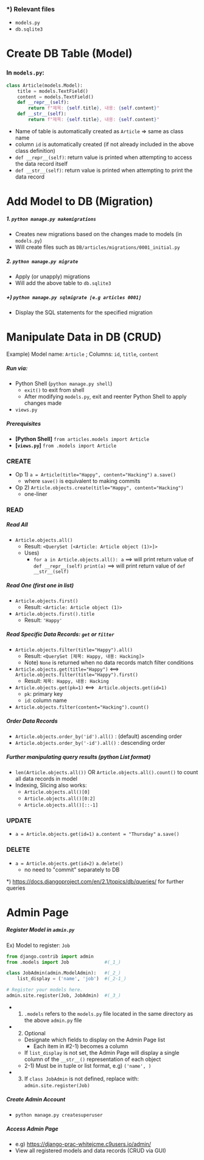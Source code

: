 ### *) Relevant files

- `models.py`
- `db.sqlite3`





# Create DB Table (Model) 

### In `models.py`:

```python
class Article(models.Model):
    title = models.TextField()
    content = models.TextField()
    def __repr__(self):
        return f"제목: {self.title}, 내용: {self.content}"
    def __str__(self):
        return f"제목: {self.title}, 내용: {self.content}"
```

- Name of table is automatically created as `Article` => same as class name
- column `id` is automatically created (if not already included in the above class definition)
- `def __repr__(self)`: return value is printed when attempting to access the data record itself
- `def __str__(self)`: return value is printed when attempting to print the data record



# Add Model to DB (Migration)

##### 1. `python manage.py makemigrations`

- Creates new migrations based on the changes made to models (in `models.py`)
- Will create files such as  `DB/articles/migrations/0001_initial.py`

##### 2. `python manage.py migrate`

- Apply (or unapply) migrations
- Will add the above table to `db.sqlite3`

##### +) `python manage.py sqlmigrate [e.g articles 0001]`

- Display the SQL statements for the specified migration



# Manipulate Data in DB (CRUD)

Example) Model name: `Article` ; Columns: `id`, `title`, `content`

##### Run via:

- Python Shell (`python manage.py shell`)
  - `exit()` to exit from shell
  - After modifying `models.py`, exit and reenter Python Shell to apply changes made
- `views.py`

##### Prerequisites

- **[Python Shell]** `from articles.models import Article`
- **[`views.py`]** `from .models import Article`

### CREATE

- Op 1) `a = Article(title="Happy", content="Hacking")`
  `a.save()`
  - where `save()` is equivalent to making commits
- Op 2) `Article.objects.create(title="Happy", content="Hacking")`
  - one-liner

### READ

##### Read All

- `Article.objects.all()`
  - Result: `<QuerySet [<Article: Article object (1)>]>`
  - Uses)
    - `for a in Article.objects.all():`
      ​	`a`     ==> will print return value of `def __repr__(self)`
      ​	`print(a)`   ==> will print return value of `def __str__(self)`

##### Read One (first one in list)

- `Article.objects.first()`
  - Result: `<Article: Article object (1)>`
- `Article.objects.first().title`
  - Result: `'Happy'`

##### Read Specific Data Records: `get` or `filter`

- `Article.objects.filter(title="Happy").all()`
  - Result: `<QuerySet [제목: Happy, 내용: Hacking]>`
  - Note) `None` is returned when no data records match filter conditions
- `Article.objects.get(title="Happy")`  <==> `Article.objects.filter(title="Happy").first()`
  - Result: `제목: Happy, 내용: Hacking`
- `Article.objects.get(pk=1)`  <==>  ` Article.objects.get(id=1)`
  - `pk`: primary key
  - `id`: column name
- `Article.objects.filter(content="Hacking").count()`

##### Order Data Records

- `Article.objects.order_by('id').all()` : (default) ascending order
- `Article.objects.order_by('-id').all()` : descending order

##### Further manipulating query results (python List format)

- `len(Article.objects.all())` OR `Article.objects.all().count()` to count all data records in model
- Indexing, Slicing also works: 
  - `Article.objects.all()[0]`
  - `Article.objects.all()[0:2]`
  - `Article.objects.all()[::-1]`

### UPDATE

- `a = Article.objects.get(id=1)`
  `a.content = "Thursday"`
  `a.save()`

### DELETE

- `a = Article.objects.get(id=2)`
  `a.delete()`
  - no need to "commit" separately to DB

*) https://docs.djangoproject.com/en/2.1/topics/db/queries/ for further queries





# Admin Page

##### Register Model in `admin.py`

Ex) Model to register: `Job`

```python
from django.contrib import admin
from .models import Job             #(_1_)

class JobAdmin(admin.ModelAdmin):   #(_2_)
    list_display = ('name', 'job')  #(_2-1_)

# Register your models here.
admin.site.register(Job, JobAdmin)  #(_3_)
```

- 1) `.models` refers to the `models.py` file located in the same directory as the above `admin.py` file
- 2) Optional
  - Designate which fields to display on the Admin Page list
    - Each item in #2-1) becomes a column
  - If `list_display` is not set, the Admin Page will display a single column of the `__str__()` representation of each object
  - 2-1) Must be in tuple or list format, e.g) `('name', )`
- 3) If `class JobAdmin` is not defined, replace with: `admin.site.register(Job)`

##### Create Admin Account

- `python manage.py createsuperuser`

##### Access Admin Page

- e.g) https://django-prac-whitejcme.c9users.io/admin/
- View all registered models and data records (CRUD via GUI)



















